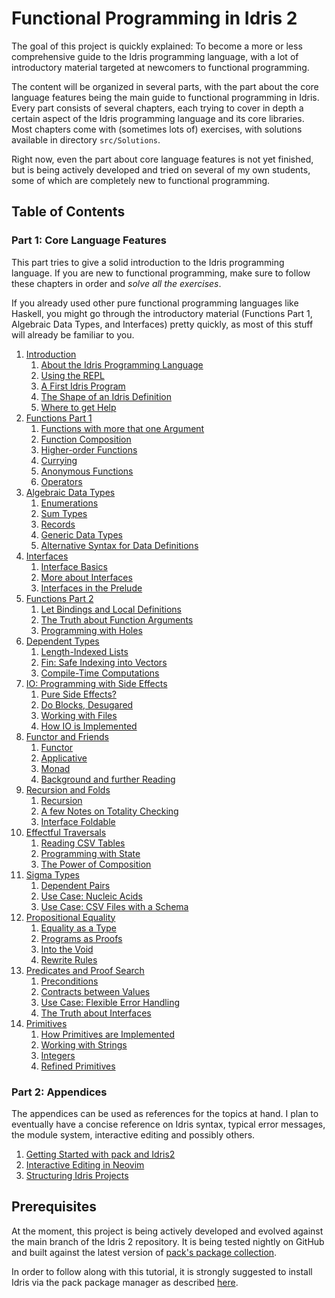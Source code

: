 # Functional Programming in Idris 2

The goal of this project is quickly explained: To become a more
or less comprehensive guide to the Idris programming language,
with a lot of introductory material targeted at newcomers to
functional programming.

The content will be organized in several parts, with the part
about the core language features being the main guide to
functional programming in Idris. Every part consists of several
chapters, each trying to cover in depth a certain aspect
of the Idris programming language and its core libraries. Most
chapters come with (sometimes lots of) exercises, with
solutions available in directory `src/Solutions`.

Right now, even the part about core language features is not
yet finished, but is being actively developed and tried on
several of my own students, some of which are completely
new to functional programming.

## Table of Contents

### Part 1: Core Language Features

This part tries to give a solid introduction to the
Idris programming language. If you are new to functional programming,
make sure to follow these chapters in order and *solve all the
exercises*.

If you already used other pure functional programming languages like
Haskell, you might go through the introductory material (Functions Part 1,
Algebraic Data Types, and Interfaces) pretty quickly, as most of this
stuff will already be familiar to you.

1. [Introduction](src/Tutorial/Intro.md)
   1. [About the Idris Programming Language](src/Tutorial/Intro.md#about-the-idris-programming-language)
   2. [Using the REPL](src/Tutorial/Intro.md#using-the-repl)
   3. [A First Idris Program](src/Tutorial/Intro.md#a-first-idris-program)
   4. [The Shape of an Idris Definition](src/Tutorial/Intro.md#the-shape-of-an-idris-definition)
   5. [Where to get Help](src/Tutorial/Intro.md#where-to-get-help)
2. [Functions Part 1](src/Tutorial/Functions1.md)
   1. [Functions with more that one Argument](src/Tutorial/Functions1.md#functions-with-more-that-one-argument)
   2. [Function Composition](src/Tutorial/Functions1.md#function-composition)
   3. [Higher-order Functions](src/Tutorial/Functions1.md#higher-order-functions)
   4. [Currying](src/Tutorial/Functions1.md#currying)
   5. [Anonymous Functions](src/Tutorial/Functions1.md#anonymous-functions)
   6. [Operators](src/Tutorial/Functions1.md#operators)
3. [Algebraic Data Types](src/Tutorial/DataTypes.md)
   1. [Enumerations](src/Tutorial/DataTypes.md#enumerations)
   2. [Sum Types](src/Tutorial/DataTypes.md#sum-types)
   3. [Records](src/Tutorial/DataTypes.md#records)
   4. [Generic Data Types](src/Tutorial/DataTypes.md#generic-data-types)
   5. [Alternative Syntax for Data Definitions](src/Tutorial/DataTypes.md#alternative-syntax-for-data-definitions)
4. [Interfaces](src/Tutorial/Interfaces.md)
   1. [Interface Basics](src/Tutorial/Interfaces.md#interface-basics)
   2. [More about Interfaces](src/Tutorial/Interfaces.md#more-about-interfaces)
   3. [Interfaces in the Prelude](src/Tutorial/Interfaces.md#interfaces-in-the-prelude)
5. [Functions Part 2](src/Tutorial/Functions2.md)
   1. [Let Bindings and Local Definitions](src/Tutorial/Functions2.md#let-bindings-and-local-definitions)
   2. [The Truth about Function Arguments](src/Tutorial/Functions2.md#the-truth-about-function-arguments)
   3. [Programming with Holes](src/Tutorial/Functions2.md#programming-with-holes)
6. [Dependent Types](src/Tutorial/Dependent.md)
   1. [Length-Indexed Lists](src/Tutorial/Dependent.md#length-indexed-lists)
   2. [Fin: Safe Indexing into Vectors](src/Tutorial/Dependent.md#fin-safe-indexing-into-vectors)
   3. [Compile-Time Computations](src/Tutorial/Dependent.md#compile-time-computations)
7. [IO: Programming with Side Effects](src/Tutorial/IO.md)
   1. [Pure Side Effects?](src/Tutorial/IO.md#pure-side-effects)
   2. [Do Blocks, Desugared](src/Tutorial/IO.md#do-blocks-desugared)
   3. [Working with Files](src/Tutorial/IO.md#working-with-files)
   4. [How IO is Implemented](src/Tutorial/IO.md#how-io-is-implemented)
8. [Functor and Friends](src/Tutorial/Functor.md)
   1. [Functor](src/Tutorial/Functor.md#functor)
   2. [Applicative](src/Tutorial/Functor.md#applicative)
   3. [Monad](src/Tutorial/Functor.md#monad)
   4. [Background and further Reading](src/Tutorial/Functor.md#background-and-further-reading)
9. [Recursion and Folds](src/Tutorial/Folds.md)
   1. [Recursion](src/Tutorial/Folds.md#recursion)
   2. [A few Notes on Totality Checking](src/Tutorial/Folds.md#a-few-notes-on-totality-checking)
   3. [Interface Foldable](src/Tutorial/Folds.md#interface-foldable)
10. [Effectful Traversals](src/Tutorial/Traverse.md)
    1. [Reading CSV Tables](src/Tutorial/Traverse.md#reading-csv-tables)
    2. [Programming with State](src/Tutorial/Traverse.md#programming-with-state)
    3. [The Power of Composition](src/Tutorial/Traverse.md#the-power-of-composition)
11. [Sigma Types](src/Tutorial/DPair.md)
    1. [Dependent Pairs](src/Tutorial/DPair.md#dependent-pairs)
    2. [Use Case: Nucleic Acids](src/Tutorial/DPair.md#use-case-nucleic-acids)
    3. [Use Case: CSV Files with a Schema](src/Tutorial/DPair.md#use-case-csv-files-with-a-schema)
12. [Propositional Equality](src/Tutorial/Eq.md)
    1. [Equality as a Type](src/Tutorial/Eq.md#equality-as-a-type)
    2. [Programs as Proofs](src/Tutorial/Eq.md#programs-as-proofs)
    3. [Into the Void](src/Tutorial/Eq.md#into-the-void)
    4. [Rewrite Rules](src/Tutorial/Eq.md#rewrite-rules)
13. [Predicates and Proof Search](src/Tutorial/Predicates.md)
    1. [Preconditions](src/Tutorial/Predicates.md#preconditions)
    2. [Contracts between Values](src/Tutorial/Predicates.md#contracts-between-values)
    3. [Use Case: Flexible Error Handling](src/Tutorial/Predicates.md#use-case-flexible-error-handling)
    4. [The Truth about Interfaces](src/Tutorial/Predicates.md#the-truth-about-interfaces)
14. [Primitives](src/Tutorial/Prim.md)
    1. [How Primitives are Implemented](src/Tutorial/Prim.md#how-primitives-are-implemented)
    2. [Working with Strings](src/Tutorial/Prim.md#working-with-strings)
    3. [Integers](src/Tutorial/Prim.md#integers)
    4. [Refined Primitives](src/Tutorial/Prim.md#refined-primitives)

### Part 2: Appendices

The appendices can be used as references for the topics at
hand. I plan to eventually have a concise reference on Idris
syntax, typical error messages, the module system, interactive
editing and possibly others.

1. [Getting Started with pack and Idris2](src/Appendices/Install.md)
2. [Interactive Editing in Neovim](src/Appendices/Neovim.md)
3. [Structuring Idris Projects](src/Appendices/Projects.md)

## Prerequisites

At the moment, this project is being actively developed and
evolved against the main branch of the Idris 2 repository.
It is being tested nightly on GitHub and built against
the latest version of [pack's package collection](https://github.com/stefan-hoeck/idris2-pack-db).

In order to follow along with this tutorial, it is strongly suggested to install
Idris via the pack package manager as described [here](src/Appendices/Install.md).
